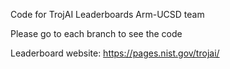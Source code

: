 
Code for TrojAI Leaderboards Arm-UCSD team

Please go to each branch to see the code

Leaderboard website: https://pages.nist.gov/trojai/
